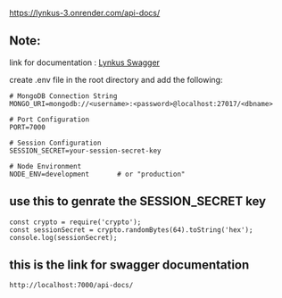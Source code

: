 https://lynkus-3.onrender.com/api-docs/

## Note:

 link for documentation : [Lynkus Swagger](https://lynkus-3.onrender.com/api-docs/)

create .env file in the root directory and add the following:

```
# MongoDB Connection String
MONGO_URI=mongodb://<username>:<password>@localhost:27017/<dbname>

# Port Configuration
PORT=7000

# Session Configuration
SESSION_SECRET=your-session-secret-key

# Node Environment
NODE_ENV=development       # or "production"

```
## use this to genrate the SESSION_SECRET key
```
const crypto = require('crypto');
const sessionSecret = crypto.randomBytes(64).toString('hex');
console.log(sessionSecret);
```

## this is the link for swagger documentation
```
http://localhost:7000/api-docs/
```
